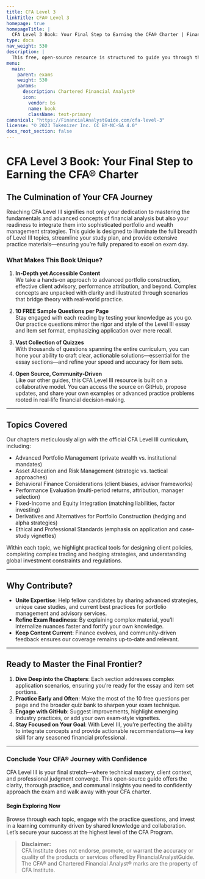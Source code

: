 ```yaml
---
title: CFA Level 3
linkTitle: CFA® Level 3
homepage: true
homepageTitle: |
  CFA Level 3 Book: Your Final Step to Earning the CFA® Charter | FinancialAnalystGuide.com
type: docs
nav_weight: 530
description: |
  This free, open‐source resource is structured to guide you through the final challenge of the CFA Program: Level III. Building upon the foundations of Levels I and II, we delve into advanced portfolio management, wealth planning, and nuanced application of investment principles. Explore practice questions, real‐world examples, and benefit from an active community of learners and contributors.
menu:
  main:
    parent: exams
    weight: 530
    params:
      description: Chartered Financial Analyst®
      icon:
        vendor: bs
        name: book
        className: text-primary
canonical: "https://FinancialAnalystGuide.com/cfa-level-3"
license: "© 2023 Tokenizer Inc. CC BY-NC-SA 4.0"
docs_root_section: false
---
```


# CFA Level 3 Book: Your Final Step to Earning the CFA® Charter

## The Culmination of Your CFA Journey

Reaching CFA Level III signifies not only your dedication to mastering the fundamentals and advanced concepts of financial analysis but also your readiness to integrate them into sophisticated portfolio and wealth management strategies. This guide is designed to illuminate the full breadth of Level III topics, streamline your study plan, and provide extensive practice materials—ensuring you’re fully prepared to excel on exam day.

### What Makes This Book Unique?

1. **In‐Depth yet Accessible Content**  
   We take a hands‐on approach to advanced portfolio construction, effective client advisory, performance attribution, and beyond. Complex concepts are unpacked with clarity and illustrated through scenarios that bridge theory with real‐world practice.

2. **10 FREE Sample Questions per Page**  
   Stay engaged with each reading by testing your knowledge as you go. Our practice questions mirror the rigor and style of the Level III essay and item set format, emphasizing application over mere recall.

3. **Vast Collection of Quizzes**  
   With thousands of questions spanning the entire curriculum, you can hone your ability to craft clear, actionable solutions—essential for the essay sections—and refine your speed and accuracy for item sets.

4. **Open Source, Community‐Driven**  
   Like our other guides, this CFA Level III resource is built on a collaborative model. You can access the source on GitHub, propose updates, and share your own examples or advanced practice problems rooted in real‐life financial decision‐making.

---

## Topics Covered

Our chapters meticulously align with the official CFA Level III curriculum, including:

- Advanced Portfolio Management (private wealth vs. institutional mandates)  
- Asset Allocation and Risk Management (strategic vs. tactical approaches)  
- Behavioral Finance Considerations (client biases, advisor frameworks)  
- Performance Evaluation (multi-period returns, attribution, manager selection)  
- Fixed-Income and Equity Integration (matching liabilities, factor investing)  
- Derivatives and Alternatives for Portfolio Construction (hedging and alpha strategies)  
- Ethical and Professional Standards (emphasis on application and case-study vignettes)

Within each topic, we highlight practical tools for designing client policies, completing complex trading and hedging strategies, and understanding global investment constraints and regulations.

---

## Why Contribute?

- **Unite Expertise**: Help fellow candidates by sharing advanced strategies, unique case studies, and current best practices for portfolio management and advisory services.  
- **Refine Exam Readiness**: By explaining complex material, you’ll internalize nuances faster and fortify your own knowledge.  
- **Keep Content Current**: Finance evolves, and community-driven feedback ensures our coverage remains up‐to‐date and relevant.

---

## Ready to Master the Final Frontier?

1. **Dive Deep into the Chapters**: Each section addresses complex application scenarios, ensuring you’re ready for the essay and item set portions.  
2. **Practice Early and Often**: Make the most of the 10 free questions per page and the broader quiz bank to sharpen your exam technique.  
3. **Engage with GitHub**: Suggest improvements, highlight emerging industry practices, or add your own exam‐style vignettes.  
4. **Stay Focused on Your Goal**: With Level III, you’re perfecting the ability to integrate concepts and provide actionable recommendations—a key skill for any seasoned financial professional.

---

### Conclude Your CFA® Journey with Confidence

CFA Level III is your final stretch—where technical mastery, client context, and professional judgment converge. This open‐source guide offers the clarity, thorough practice, and communal insights you need to confidently approach the exam and walk away with your CFA charter.

#### Begin Exploring Now  
Browse through each topic, engage with the practice questions, and invest in a learning community driven by shared knowledge and collaboration. Let’s secure your success at the highest level of the CFA Program.

> **Disclaimer:**  
> CFA Institute does not endorse, promote, or warrant the accuracy or quality of the products or services offered by FinancialAnalystGuide. The CFA® and Chartered Financial Analyst® marks are the property of CFA Institute.
